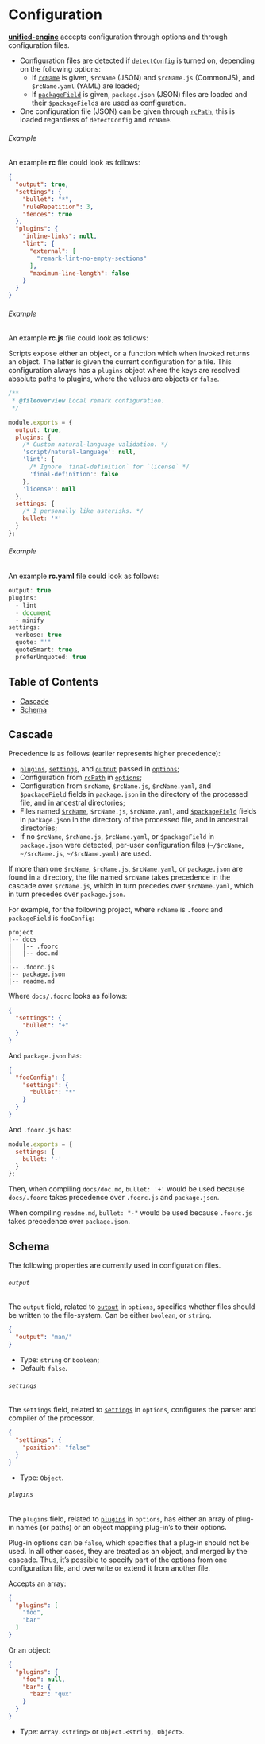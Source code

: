 # Configuration

[**unified-engine**][api] accepts configuration through options and
through configuration files.

*   Configuration files are detected if [`detectConfig`][detect-config]
    is turned on, depending on the following options:
    *   If [`rcName`][rc-name] is given, `$rcName` (JSON) and
        `$rcName.js` (CommonJS), and `$rcName.yaml` (YAML) are loaded;
    *   If [`packageField`][package-field] is given, `package.json`
        (JSON) files are loaded and their `$packageField`s are
        used as configuration.
*   One configuration file (JSON) can be given through [`rcPath`][rc-path],
    this is loaded regardless of `detectConfig` and `rcName`.

###### Example

An example **rc** file could look as follows:

```json
{
  "output": true,
  "settings": {
    "bullet": "*",
    "ruleRepetition": 3,
    "fences": true
  },
  "plugins": {
    "inline-links": null,
    "lint": {
      "external": [
        "remark-lint-no-empty-sections"
      ],
      "maximum-line-length": false
    }
  }
}
```

###### Example

An example **rc.js** file could look as follows:

Scripts expose either an object, or a function which when invoked
returns an object.  The latter is given the current configuration for
a file.  This configuration always has a `plugins` object where the
keys are resolved absolute paths to plugins, where the values are
objects or `false`.

```js
/**
 * @fileoverview Local remark configuration.
 */

module.exports = {
  output: true,
  plugins: {
    /* Custom natural-language validation. */
    'script/natural-language': null,
    'lint': {
      /* Ignore `final-definition` for `license` */
      'final-definition': false
    },
    'license': null
  },
  settings: {
    /* I personally like asterisks. */
    bullet: '*'
  }
};
```

###### Example

An example **rc.yaml** file could look as follows:

```js
output: true
plugins:
  - lint
  - document
  - minify
settings:
  verbose: true
  quote: "'"
  quoteSmart: true
  preferUnquoted: true
```

## Table of Contents

*   [Cascade](#cascade)
*   [Schema](#schema)

## Cascade

Precedence is as follows (earlier represents higher precedence):

*   [`plugins`][plugins], [`settings`][settings], and [`output`][output]
    passed in [`options`][options];
*   Configuration from [`rcPath`][rc-path] in [`options`][options];
*   Configuration from `$rcName`, `$rcName.js`, `$rcName.yaml`, and
    `$packageField` fields in `package.json` in the directory of the
    processed file, and in ancestral directories;
*   Files named [`$rcName`][rc-name], `$rcName.js`, `$rcName.yaml`, and
    [`$packageField`][package-field] fields in `package.json` in the
    directory of the processed file, and in ancestral directories;
*   If no `$rcName`, `$rcName.js`, `$rcName.yaml`, or `$packageField`
    in `package.json` were detected, per-user configuration files
    (`~/$rcName`, `~/$rcName.js`, `~/$rcName.yaml`) are used.

If more than one `$rcName`, `$rcName.js`, `$rcName.yaml`, or
`package.json` are found in a directory, the file named `$rcName`
takes precedence in the cascade over `$rcName.js`, which in turn
precedes over `$rcName.yaml`, which in turn precedes over `package.json`.

For example, for the following project, where `rcName` is `.foorc` and
`packageField` is `fooConfig`:

```text
project
|-- docs
|   |-- .foorc
|   |-- doc.md
|
|-- .foorc.js
|-- package.json
|-- readme.md
```

Where `docs/.foorc` looks as follows:

```json
{
  "settings": {
    "bullet": "+"
  }
}
```

And `package.json` has:

```json
{
  "fooConfig": {
    "settings": {
      "bullet": "*"
    }
  }
}
```

And `.foorc.js` has:

```js
module.exports = {
  settings: {
    bullet: '-'
  }
};
```

Then, when compiling `docs/doc.md`, `bullet: '+'` would be used because
`docs/.foorc` takes precedence over `.foorc.js` and `package.json`.

When compiling `readme.md`, `bullet: "-"` would be used because `.foorc.js`
takes precedence over `package.json`.

## Schema

The following properties are currently used in configuration files.

###### `output`

The `output` field, related to [`output`][output] in `options`, specifies
whether files should be written to the file-system.  Can be either
`boolean`, or `string`.

```json
{
  "output": "man/"
}
```

*   Type: `string` or `boolean`;
*   Default: `false`.

###### `settings`

The `settings` field, related to [`settings`][settings] in `options`,
configures the parser and compiler of the processor.

```json
{
  "settings": {
    "position": "false"
  }
}
```

*   Type: `Object`.

###### `plugins`

The `plugins` field, related to [`plugins`][plugins] in `options`, has
either an array of plug-in names (or paths) or an object mapping plug-in’s
to their options.

Plug-in options can be `false`, which specifies that a plug-in should
not be used.  In all other cases, they are treated as an object, and
merged by the cascade.  Thus, it’s possible to specify part of the
options from one configuration file, and overwrite or extend it from
another file.

Accepts an array:

```json
{
  "plugins": [
    "foo",
    "bar"
  ]
}
```

Or an object:

```json
{
  "plugins": {
    "foo": null,
    "bar": {
      "baz": "qux"
    }
  }
}
```

*   Type: `Array.<string>` or `Object.<string, Object>`.

<!-- Definitions -->

[api]: ../readme.md#api

[options]: options.md#options

[rc-path]: options.md#optionsrcpath

[settings]: options.md#optionssettings

[output]: options.md#optionsoutput

[detect-config]: options.md#optionsdetectconfig

[rc-name]: options.md#optionsrcname

[package-field]: options.md#optionspackagefield

[plugins]: options.md#optionsplugins
